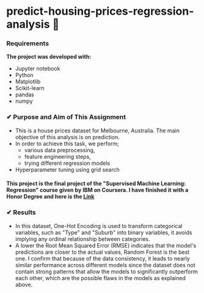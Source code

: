 # predict-housing-prices-regression-analysis 👾

### Requirements

**The project was developed with:**
 - Jupyter notebook
 - Python
 - Matplotlib
 - Scikit-learn
 - pandas
 - numpy

### ✔ Purpose and Aim of This Assignment

- This is a house prices dataset for Melbourne, Australia. The main objective of this analysis is on prediction. 
- In order to achieve this task, we perform;
  - various data preprocessing, 
  - feature engineering steps,
  - trying different regression models 
- Hyperparameter tuning using grid search

#### This project is the final project of the "Supervised Machine Learning: Regression" course given by IBM on Coursera. I have finished it with a Honor Degree and here is the [Link ]([https://website-name.com](https://www.coursera.org/account/accomplishments/verify/BZY2WBWJS6C4))

### ✔ Results
- In this dataset, One-Hot Encoding is used to transform categorical variables, such as "Type" and "Suburb" into binary variables, it avoids implying any ordinal relationship between categories.
- A lower the Root Mean Squared Error (RMSE) indicates that the model's predictions are closer to the actual values, Random Forest is the best one. I confirm that because of the data consistency, it leads to nearly similar performance across different models since the dataset does not contain strong patterns that allow the models to significantly outperform each other, which are the possible flaws in the models as explained above.



